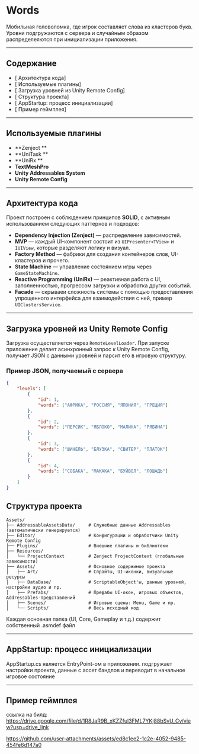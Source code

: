 # Words 

Мобильная головоломка, где игрок составляет слова из кластеров букв. Уровни подгружаются с сервера и случайным образом распределеяются при инициализации приложения.

---

## Содержание

- [ Архитектура кода]
- [ Используемые плагины]
- [ Загрузка уровней из Unity Remote Config]
- [ Структура проекта]
- [ AppStartup: процесс инициализации]
- [ Пример геймплея]
  
---

## Используемые плагины

- **Zenject **
- **UniTask **
- **UniRx ** 
- **TextMeshPro** 
- **Unity Addressables System**
- **Unity Remote Config** 

---

## Архитектура кода

Проект построен с соблюдением принципов **SOLID**, с активным использованием следующих паттернов и подходов:

- **Dependency Injection (Zenject)** — распределение зависимостей.
- **MVP** — каждый UI-компонент состоит из `UIPresenter<TView>` и `IUIView`, которые разделяют логику и визуал.
- **Factory Method** — фабрики для создания контейнеров слов, UI-кластеров и прочего.
- **State Machine** — управление состоянием игры через `GameStateMachine`.
- **Reactive Programming (UniRx)** — реактивная работа с UI, заполненностью, прогрессом загрузки и обработка других событий.
- **Facade** — скрываеи сложность системы с помощью предоставления упрощенного интерфейса для взаимодействия с ней, пример `UIClustersService`.

---

## Загрузка уровней из Unity Remote Config

Загрузка осуществляется через `RemoteLevelLoader`. При запуске приложение делает асинхронный запрос к Unity Remote Config, получает JSON с данными уровней и парсит его в игровую структуру.

### Пример JSON, получаемый с сервера

```json
{
    "levels": [
        {
            "id": 1,
            "words": ["АФРИКА", "РОССИЯ", "ЯПОНИЯ", "ГРЕЦИЯ"]
        },
        {
            "id": 2,
            "words": ["ПЕРСИК", "ЯБЛОКО", "МАЛИНА", "РЯБИНА"]
        },
        {
            "id": 3,
            "words": ["ШИНЕЛЬ", "БЛУЗКА", "СВИТЕР", "ПЛАТОК"]
        },
        {
            "id": 4,
            "words": ["СОБАКА", "МАКАКА", "БУЙВОЛ", "ЛОШАДЬ"]
        }
    ]
}
```

## Структура проекта
```text
Assets/
├── AddressableAssetsData/     # Служебные данные Addressables (автоматически генерируется)
├── Editor/                    # Конфигурации и обработчики Unity Remote Config
├── Plugins/                   # Внешние плагины и библиотеки
├── Resources/
│   └── ProjectContext         # Zenject ProjectContext (глобальные зависимости)
├── Assets/                    # Основное содержимое проекта
│   ├── Art/                   # Спрайты, UI-иконки, визуальные ресурсы
│   ├── DataBase/              # ScriptableObject'ы, данные уровней, настройки аудио и пр.
│   ├── Prefabs/               # Префабы UI-окон, игровых объектов, Addressables-представлений
│   ├── Scenes/                # Игровые сцены: Menu, Game и пр.
│   └── Scripts/               # Весь исходный код
```

 Каждая основная папка (UI, Core, Gameplay и т.д.) содержит собственный .asmdef файл  

 ---

## AppStartup: процесс инициализации

AppStartup.cs является EntryPoint-ом в приложении. подгружает настройки проекта, данные с ассет бандлов и переводит в начальное игровое состояние

 ---

## Пример геймплея

ссылка на билд: https://drive.google.com/file/d/1R8JaR9B_xKZZful3FML7YKj88bSvU_Cv/view?usp=drive_link

https://github.com/user-attachments/assets/ed8c1ee2-1c2e-4052-9485-454fe6d147a0

